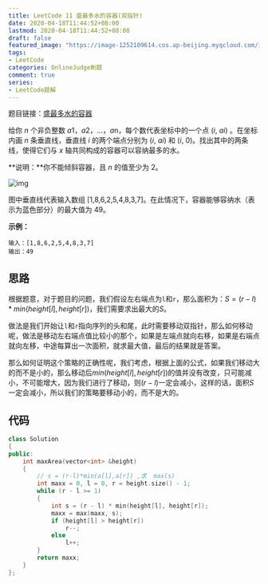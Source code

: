 ```yaml
---
title: LeetCode 11 盛最多水的容器(双指针)
date: 2020-04-18T11:44:52+08:00
lastmod: 2020-04-18T11:44:52+08:00
draft: false
featured_image: "https://image-1252109614.cos.ap-beijing.myqcloud.com/img/20210508221015.png"
tags:
- LeetCode
categories: OnlineJudge刷题
comment: true
series:
- LeetCode题解
---
```


题目链接：[盛最多水的容器](https://leetcode-cn.com/problems/container-with-most-water/)

给你 *n* 个非负整数 *a*1，*a*2，...，*a*n，每个数代表坐标中的一个点 (*i*, *ai*) 。在坐标内画 *n* 条垂直线，垂直线 *i* 的两个端点分别为 (*i*, *ai*) 和 (*i*, 0)。找出其中的两条线，使得它们与 *x* 轴共同构成的容器可以容纳最多的水。

**说明：**你不能倾斜容器，且 *n* 的值至少为 2。

 

![img](https://aliyun-lc-upload.oss-cn-hangzhou.aliyuncs.com/aliyun-lc-upload/uploads/2018/07/25/question_11.jpg)

图中垂直线代表输入数组 [1,8,6,2,5,4,8,3,7]。在此情况下，容器能够容纳水（表示为蓝色部分）的最大值为 49。

 

**示例：**

```
输入：[1,8,6,2,5,4,8,3,7]
输出：49
```

## 思路

根据题意，对于题目的问题，我们假设左右端点为`l`和`r`，那么面积为：$S=(r-l)*min(height[l],height[r])$，我们需要求出最大的$S$。

做法是我们开始让`l`和`r`指向序列的头和尾，此时需要移动双指针，那么如何移动呢，做法是移动左右端点值比较小的那个，如果是左端点就向右移，如果是右端点就向左移，中途每算出一次面积，就求最大值，最后的结果就是答案。

那么如何证明这个策略的正确性呢，我们考虑，根据上面的公式，如果我们移动大的而不是小的，那么移动后$min(height[l],height[r])$的值并没有改变，只可能减小，不可能增大，因为我们进行了移动，则$(r-l)$一定会减小，这样的话，面积$S$一定会减小，所以我们的策略要移动小的，而不是大的。

## 代码

```cpp
class Solution
{
public:
    int maxArea(vector<int> &height)
    {
        // s = (r-l)*min(a[l],a[r]) ,求  max(s)
        int maxx = 0, l = 0, r = height.size() - 1;
        while (r - l >= 1)
        {
            int s = (r - l) * min(height[l], height[r]);
            maxx = max(maxx, s);
            if (height[l] > height[r])
                r--;
            else
                l++;
        }
        return maxx;
    }
};
```

